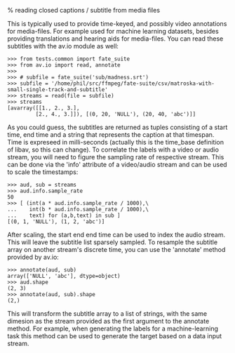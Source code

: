 % reading closed captions / subtitle from media files

 This is typically used to provide time-keyed, and possibly video annotations for media-files. For example used for machine learning datasets, besides providing translations and hearing aids for media-files. You can read these subtitles with the av.io module as well:

    >>> from tests.common import fate_suite
    >>> from av.io import read, annotate
    >>>
    >>> # subfile = fate_suite('sub/madness.srt')
    >>> subfile = '/home/phil/src/ffmpeg/fate-suite/csv/matroska-with-small-single-track-and-subtitle'
    >>> streams = read(file = subfile)
    >>> streams
    [avarray([[1., 2., 3.],
             [2., 4., 3.]]), [(0, 20, 'NULL'), (20, 40, 'abc')]]

 As you could guess, the subtitles are returned as tuples consisting of a start time, end time and a string that represents the caption at that timespan. Time is expreseed in milli-seconds (actually this is the time_base definition of libav, so this can change). To correlate the labels with a video or audio stream, you will need to figure the sampling rate of respective stream. This can be done via the 'info' attribute of a video/audio stream and can be used to scale the timestamps:

    >>> aud, sub = streams
    >>> aud.info.sample_rate
    50
    >>> [ (int(a * aud.info.sample_rate / 1000),\
    ...    int(b * aud.info.sample_rate / 1000),\
    ...    text) for (a,b,text) in sub ]
    [(0, 1, 'NULL'), (1, 2, 'abc')]

 After scaling, the start end end time can be used to index the audio stream. This will leave the subtitle list sparsely sampled. To resample the subtitle array on another stream's discrete time, you can use the 'annotate' method provided by av.io:

    >>> annotate(aud, sub)
    array(['NULL', 'abc'], dtype=object)
    >>> aud.shape
    (2, 3)
    >>> annotate(aud, sub).shape
    (2,)


 This will transform the subtitle array to a list of strings, with the same dimesion as the stream provided as the first argument to the annotate method. For example, when generating the labels for a machine-learning task this method can be used to generate the target based on a data input stream.

